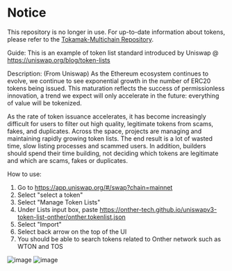 # Notice
This repository is no longer in use. For up-to-date information about tokens, please refer to the [Tokamak-Multichain Repository](https://github.com/tokamak-network/tokamak-multichain).


Guide: 
This is an example of token list standard introduced by Uniswap @ https://uniswap.org/blog/token-lists

Description:
(From Uniswap) As the Ethereum ecosystem continues to evolve, we continue to see exponential growth in the number of ERC20 tokens being issued. This maturation reflects the success of permissionless innovation, a trend we expect will only accelerate in the future: everything of value will be tokenized.

As the rate of token issuance accelerates, it has become increasingly difficult for users to filter out high quality, legitimate tokens from scams, fakes, and duplicates. Across the space, projects are managing and maintaining rapidly growing token lists. The end result is a lot of wasted time, slow listing processes and scammed users. In addition, builders should spend their time building, not deciding which tokens are legitimate and which are scams, fakes or duplicates.

How to use: 
1. Go to https://app.uniswap.org/#/swap?chain=mainnet
2. Select "select a token"
3. Select "Manage Token Lists"
4. Under Lists input box, paste https://onther-tech.github.io/uniswapv3-token-list-onther/onther.tokenlist.json
5. Select "Import"
6. Select back arrow on the top of the UI 
7. You should be able to search tokens related to Onther network such as WTON and TOS 


![image](https://user-images.githubusercontent.com/93892960/180937775-700e6752-c5cf-439a-a198-c3c6dd95bb53.png)
![image](https://user-images.githubusercontent.com/93892960/180937919-2319a090-d696-4664-ab24-4190c1d832a2.png)
